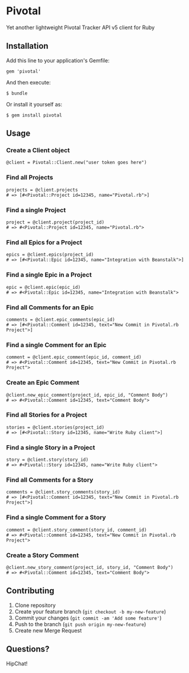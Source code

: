 # Pivotal

Yet another lightweight Pivotal Tracker API v5 client for Ruby

## Installation

Add this line to your application's Gemfile:

    gem 'pivotal'

And then execute:

    $ bundle

Or install it yourself as:

    $ gem install pivotal

## Usage

### Create a Client object

    @client = Pivotal::Client.new("user token goes here")

### Find all Projects

	projects = @client.projects
	# => [#<Pivotal::Project id=12345, name="Pivotal.rb">]

### Find a single Project

	project = @client.project(project_id)
	# => #<Pivotal::Project id=12345, name="Pivotal.rb">

### Find all Epics for a Project

	epics = @client.epics(project_id)
	# => [#<Pivotal::Epic id=12345, name="Integration with Beanstalk">]

### Find a single Epic in a Project

	epic = @client.epic(epic_id)
	# => #<Pivotal::Epic id=12345, name="Integration with Beanstalk">

### Find all Comments for an Epic

	comments = @client.epic_comments(epic_id)
	# => [#<Pivotal::Comment id=12345, text="New Commit in Pivotal.rb Project">]

### Find a single Comment for an Epic

	comment = @client.epic_comment(epic_id, comment_id)
	# => #<Pivotal::Comment id=12345, text="New Commit in Pivotal.rb Project">

### Create an Epic Comment

	@client.new_epic_comment(project_id, epic_id, "Comment Body")
	# => #<Pivotal::Comment id=12345, text="Comment Body">

### Find all Stories for a Project

	stories = @client.stories(project_id)
	# => [#<Pivotal::Story id=12345, name="Write Ruby client">]

### Find a single Story in a Project

	story = @client.story(story_id)
	# => #<Pivotal::Story id=12345, name="Write Ruby client">

### Find all Comments for a Story

	comments = @client.story_comments(story_id)
	# => [#<Pivotal::Comment id=12345, text="New Commit in Pivotal.rb Project">]

### Find a single Comment for a Story

	comment = @client.story_comment(story_id, comment_id)
	# => #<Pivotal::Comment id=12345, text="New Commit in Pivotal.rb Project">

### Create a Story Comment

	@client.new_story_comment(project_id, story_id, "Comment Body")
	# => #<Pivotal::Comment id=12345, text="Comment Body">


## Contributing

1. Clone repository
2. Create your feature branch (`git checkout -b my-new-feature`)
3. Commit your changes (`git commit -am 'Add some feature'`)
4. Push to the branch (`git push origin my-new-feature`)
5. Create new Merge Request

## Questions?

HipChat!
